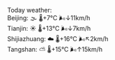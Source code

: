 Today weather:  
Beijing: 🌫  🌡️+7°C 🌬️↓11km/h  
Tianjin: ☀️   🌡️+13°C 🌬️↓7km/h  
Shijiazhuang: ☁️   🌡️+16°C 🌬️↖2km/h  
Tangshan: ⛅️  🌡️+15°C 🌬️↑15km/h  
